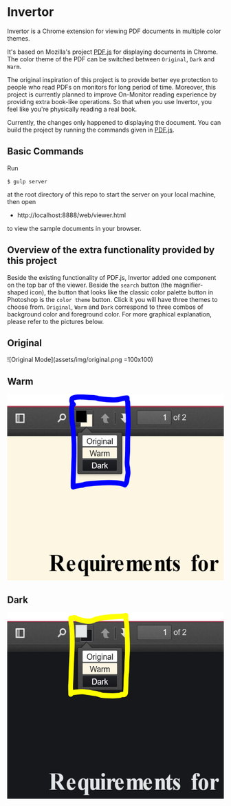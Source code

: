 # Invertor

Invertor is a Chrome extension for viewing PDF documents in multiple color themes.

It's based on Mozilla's project [PDF.js](https://github.com/mozilla/pdf.js) for displaying documents in Chrome. The color theme of the PDF can be switched between `Original`, `Dark` and `Warm`.

The original inspiration of this project is to provide better eye protection to people who read PDFs on monitors for long period of time. Moreover, this project is currently planned to improve On-Monitor reading experience by providing extra book-like operations. So that when you use Invertor, you feel like you're physically reading a real book.

Currently, the changes only happened to displaying the document. You can build the project by running the commands given in [PDF.js](https://github.com/mozilla/pdf.js).

## Basic Commands

Run

    $ gulp server

at the root directory of this repo to start the server on your local machine, then open

+ http://localhost:8888/web/viewer.html

to view the sample documents in your browser.

## Overview of the extra functionality provided by this project

Beside the existing functionality of PDF.js, Invertor added one component on the top bar of the viewer. Beside the `search` button (the magnifier-shaped icon), the button that looks like the classic color palette button in Photoshop is the `color theme` button. Click it you will have three themes to choose from. `Original`, `Warm` and `Dark` correspond to three combos of background color and foreground color. For more graphical explanation, please refer to the pictures below.

## Original

![Original Mode](assets/img/original.png =100x100)

## Warm

![Warm Mode](assets/img/warm.png)

## Dark

![Dark Mode](assets/img/dark.png)
